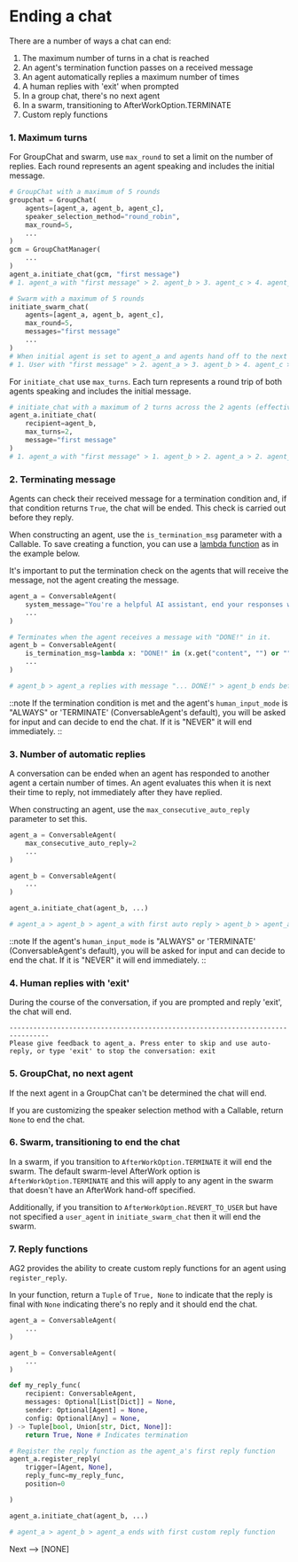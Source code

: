 # Ending a chat

There are a number of ways a chat can end:
1. The maximum number of turns in a chat is reached
2. An agent's termination function passes on a received message
3. An agent automatically replies a maximum number of times
4. A human replies with 'exit' when prompted
5. In a group chat, there's no next agent
6. In a swarm, transitioning to AfterWorkOption.TERMINATE
7. Custom reply functions

### 1. Maximum turns
For GroupChat and swarm, use `max_round` to set a limit on the number of replies. Each round represents an agent speaking and includes the initial message.

```python
# GroupChat with a maximum of 5 rounds
groupchat = GroupChat(
    agents=[agent_a, agent_b, agent_c],
    speaker_selection_method="round_robin",
    max_round=5,
    ...
)
gcm = GroupChatManager(
    ...
)
agent_a.initiate_chat(gcm, "first message")
# 1. agent_a with "first message" > 2. agent_b > 3. agent_c > 4. agent_a > 5. agent_b > end

# Swarm with a maximum of 5 rounds
initiate_swarm_chat(
    agents=[agent_a, agent_b, agent_c],
    max_round=5,
    messages="first message"
    ...
)
# When initial agent is set to agent_a and agents hand off to the next agent.
# 1. User with "first message" > 2. agent_a > 3. agent_b > 4. agent_c > 5. agent_a > end
```

For `initiate_chat` use `max_turns`. Each turn represents a round trip of both agents speaking and includes the initial message.

```python
# initiate_chat with a maximum of 2 turns across the 2 agents (effectively 4 steps)
agent_a.initiate_chat(
    recipient=agent_b,
    max_turns=2,
    message="first message"
)
# 1. agent_a with "first message" > 1. agent_b > 2. agent_a > 2. agent_b > end
```

### 2. Terminating message
Agents can check their received message for a termination condition and, if that condition returns `True`, the chat will be ended. This check is carried out before they reply.

When constructing an agent, use the `is_termination_msg` parameter with a Callable. To save creating a function, you can use a [lambda function](https://docs.python.org/2/tutorial/controlflow.html#lambda-expressions) as in the example below.

It's important to put the termination check on the agents that will receive the message, not the agent creating the message.

```python
agent_a = ConversableAgent(
    system_message="You're a helpful AI assistant, end your responses with 'DONE!'"
    ...
)

# Terminates when the agent receives a message with "DONE!" in it.
agent_b = ConversableAgent(
    is_termination_msg=lambda x: "DONE!" in (x.get("content", "") or "").upper()
    ...
)

# agent_b > agent_a replies with message "... DONE!" > agent_b ends before replying
```

::note
If the termination condition is met and the agent's `human_input_mode` is "ALWAYS" or 'TERMINATE' (ConversableAgent's default), you will be asked for input and can decide to end the chat. If it is "NEVER" it will end immediately.
::

### 3. Number of automatic replies

A conversation can be ended when an agent has responded to another agent a certain number of times. An agent evaluates this when it is next their time to reply, not immediately after they have replied.

When constructing an agent, use the `max_consecutive_auto_reply` parameter to set this.

```python
agent_a = ConversableAgent(
    max_consecutive_auto_reply=2
    ...
)

agent_b = ConversableAgent(
    ...
)

agent_a.initiate_chat(agent_b, ...)

# agent_a > agent_b > agent_a with first auto reply > agent_b > agent_a with second auto reply > agent_b > agent_a ends before replying
```

::note
If the agent's `human_input_mode` is "ALWAYS" or 'TERMINATE' (ConversableAgent's default), you will be asked for input and can decide to end the chat. If it is "NEVER" it will end immediately.
::

### 4. Human replies with 'exit'
During the course of the conversation, if you are prompted and reply 'exit', the chat will end.

```console
--------------------------------------------------------------------------------
Please give feedback to agent_a. Press enter to skip and use auto-reply, or type 'exit' to stop the conversation: exit
```

### 5. GroupChat, no next agent
If the next agent in a GroupChat can't be determined the chat will end.

If you are customizing the speaker selection method with a Callable, return `None` to end the chat.

### 6. Swarm, transitioning to end the chat
In a swarm, if you transition to `AfterWorkOption.TERMINATE` it will end the swarm. The default swarm-level AfterWork option is `AfterWorkOption.TERMINATE` and this will apply to any agent in the swarm that doesn't have an AfterWork hand-off specified.

Additionally, if you transition to `AfterWorkOption.REVERT_TO_USER` but have not specified a `user_agent` in `initiate_swarm_chat` then it will end the swarm.

### 7. Reply functions
AG2 provides the ability to create custom reply functions for an agent using `register_reply`.

In your function, return a `Tuple` of `True, None` to indicate that the reply is final with `None` indicating there's no reply and it should end the chat.

```python
agent_a = ConversableAgent(
    ...
)

agent_b = ConversableAgent(
    ...
)

def my_reply_func(
    recipient: ConversableAgent,
    messages: Optional[List[Dict]] = None,
    sender: Optional[Agent] = None,
    config: Optional[Any] = None,
) -> Tuple[bool, Union[str, Dict, None]]:
    return True, None # Indicates termination

# Register the reply function as the agent_a's first reply function
agent_a.register_reply(
    trigger=[Agent, None],
    reply_func=my_reply_func,
    position=0

)

agent_a.initiate_chat(agent_b, ...)

# agent_a > agent_b > agent_a ends with first custom reply function
```

Next --> [NONE]
